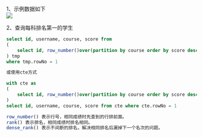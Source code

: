 1、示例数据如下   
![](http://wx4.sinaimg.cn/large/abf82c72gy1fye7e21uo5j208s06o74i.jpg)

2、查询每科排名第一的学生
```sql
select id, username, course, score from
(
	select id, row_number()over(partition by course order by score desc) as rowNo, username, course, score from grade
) tmp
where tmp.rowNo = 1

或使用cte方式

with cte as
(
	select id, row_number()over(partition by course order by score desc) as rowNo, username, course, score from grade
)
select id, username, course, score from cte where cte.rowNo = 1

row_number() 表示行号，相同成绩时先查到的行排前面。
rank() 表示排名，相同成绩时排名相同。
dense_rank() 表示不间断的排名，解决相同排名后漏掉下一个名次的问题。
```
